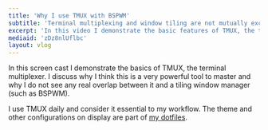 ```yaml
---
title: 'Why I use TMUX with BSPWM'
subtitle: 'Terminal multiplexing and window tiling are not mutually exclusive'
excerpt: 'In this video I demonstrate the basic features of TMUX, the terminal multiplexer. Also explain why I use it with BSPWM.'
mediaid: 'zDz8nlUflbc'
layout: vlog
---
```


In this screen cast I demonstrate the basics of TMUX, the terminal
multiplexer.  I discuss why I think this is a very powerful tool to
master and why I do not see any real overlap between it and a tiling
window manager (such as BSPWM).

I use TMUX daily and consider it essential to my workflow.  The theme
and other configurations on display are part of [my
dotfiles](https://gitlab.com/protesilaos/dotfiles).
